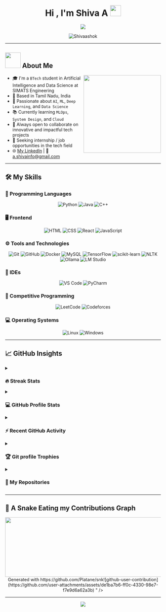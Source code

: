 <!-- README for https://github.com/Shivaashok -->

<h1 align="center">Hi , I'm Shiva A <img src="https://media.giphy.com/media/hvRJCLFzcasrR4ia7z/giphy.gif" width="35"></h1>
<p align="center">
  <a href="https://github.com/DenverCoder1/readme-typing-svg"><img src="https://readme-typing-svg.herokuapp.com?font=Time+New+Roman&color=%23C8BE25&size=25&center=true&vCenter=true&width=600&height=100&lines=AI+%2F+ML+Engineer;Software+Developer;BTech+AI+%26+Data+Science+Student;Passionate+about+Automation+and+Problem+Solving;Always+learning+new+things"></a>
</p>

<p align="center"> 
	<img src="https://komarev.com/ghpvc/?username=Shivaashok&label=Profile%20views&color=0047AB&style=plastic" alt="Shivaashok" /> 
</p>

---

## <picture><img src="https://github.com/7oSkaaa/7oSkaaa/blob/main/Images/about_me.gif?raw=true" width = 50px></picture> About Me

<picture> <img align="right" src="https://github.com/7oSkaaa/7oSkaaa/blob/main/Images/Right_Side.gif?raw=true" width = 250px></picture>

- 🎓 I'm a `BTech` student in Artificial Intelligence and Data Science at SIMATS Engineering
- 📍 Based in Tamil Nadu, India
- 🤖 Passionate about `AI`, `ML`, `Deep Learning`, and `Data Science`
- 📚 Currently learning `MLOps`, `System Design`, and `Cloud`
- 🧠 Always open to collaborate on innovative and impactful tech projects
- 💼 Seeking internship / job opportunities in the tech field
- 🌐 [My LinkedIn](https://www.linkedin.com/in/shiva-ai/) | 📧 a.shivainfo@gmail.com

---

## 🛠️ My Skills

### 🧠 Programming Languages
<p align="center">
  <img alt="Python" src="https://img.shields.io/badge/Python-%2314354C.svg?style=plastic&logo=python&logoColor=white" />
  <img alt="Java" src="https://img.shields.io/badge/Java-%23007396.svg?style=plastic&logo=java&logoColor=white" />
  <img alt="C++" src="https://img.shields.io/badge/C++-%2300599C.svg?style=plastic&logo=c%2B%2B&logoColor=white" />
</p>

### 🖥️ Frontend
<p align="center">
  <img alt="HTML" src="https://img.shields.io/badge/HTML5-%23E34F26.svg?style=plastic&logo=html5&logoColor=white" />
  <img alt="CSS" src="https://img.shields.io/badge/CSS-%231572B6.svg?style=plastic&logo=css3&logoColor=white" />
  <img alt="React" src="https://img.shields.io/badge/React-%2361DAFB.svg?style=plastic&logo=react&logoColor=black" />
  <img alt="JavaScript" src="https://img.shields.io/badge/JavaScript-%23F7DF1E.svg?style=plastic&logo=javascript&logoColor=black" />
</p>

### ⚙️ Tools and Technologies
<p align="center">
  <img alt="Git" src="https://img.shields.io/badge/Git-%23F05033.svg?style=plastic&logo=git&logoColor=white" />
  <img alt="GitHub" src="https://img.shields.io/badge/github-%23181717.svg?style=plastic&logo=github&logoColor=white" />
  <img alt="Docker" src="https://img.shields.io/badge/docker-%230db7ed.svg?&style=plastic&logo=docker&logoColor=white" />
  <img alt="MySQL" src="https://img.shields.io/badge/mysql-%234479A1.svg?&style=plastic&logo=mysql&logoColor=white" />
  <img alt="TensorFlow" src="https://img.shields.io/badge/TensorFlow-FE6F00.svg?style=plastic&logo=tensorflow&logoColor=white" />
  <img alt="scikit-learn" src="https://img.shields.io/badge/scikit--learn-%23F7931E.svg?style=plastic&logo=scikit-learn&logoColor=white" />
  <img alt="NLTK" src="https://img.shields.io/badge/NLTK-%233A8BBB.svg?style=plastic" />
  <img alt="Ollama" src="https://img.shields.io/badge/Ollama-000000.svg?style=plastic&logo=data:image/svg+xml;base64,..." />
  <img alt="LM Studio" src="https://img.shields.io/badge/LM%20Studio-%2332A852.svg?style=plastic" />
</p>

### 🧠 IDEs
<p align="center">
  <img alt="VS Code" src="https://img.shields.io/badge/Visual%20Studio%20Code-0078d7.svg?style=plastic&logo=visual-studio-code&logoColor=white" />
  <img alt="PyCharm" src="https://img.shields.io/badge/JetBrains-PyCharm-black?style=plastic&logo=jetbrains" />
</p>

### 🧮 Competitive Programming
<p align="center">
  <img alt="LeetCode" src="https://img.shields.io/badge/LeetCode-%23FFA116.svg?style=plastic&logo=leetcode&logoColor=black" />
  <img alt="Codeforces" src="https://img.shields.io/badge/codeforces-%231F8ACB.svg?style=plastic&logo=codeforces&logoColor=white" />
</p>

### 💻 Operating Systems
<p align="center">
  <img alt="Linux" src="https://img.shields.io/badge/Linux-FCC624?style=plastic&logo=linux&logoColor=black" />
  <img alt="Windows" src="https://img.shields.io/badge/Windows-0078D6?style=plastic&logo=windows&logoColor=white" />
</p>

---

## 📈 GitHub Insights

<details><summary><h3>🔥 Streak Stats</h3></summary>
<p align="center">
  <img src="https://github-readme-streak-stats.herokuapp.com/?user=Shivaashok&theme=tokyonight_duo" />
</p>
</details>

<details><summary><h3>💻 GitHub Profile Stats</h3></summary>
<p align="center">
  <img src="https://github-readme-stats.vercel.app/api?username=Shivaashok&show_icons=true&theme=tokyonight&count_private=true" height="200px" />
  <img src="https://github-readme-stats.vercel.app/api/top-langs/?username=Shivaashok&langs_count=10&layout=compact&theme=tokyonight" height="200px"/>
</p>
</details>

<details><summary><h3>⚡ Recent GitHub Activity</h3></summary>
<p align="center">
  <img src="https://github-readme-activity-graph.vercel.app/graph?username=Shivaashok&theme=react-dark" />
</p>
</details>

<details><summary><h3>🏆 Git profile Trophies</h3></summary>
<p align="center">
  <img src="https://github-profile-trophy.vercel.app/?username=Shivaashok&theme=tokyonight&column=4&margin-w=15&margin-h=15" />
</p>
</details>

<details><summary><h3>📂 My Repositories</h3></summary>
<p align="center">
  <a href="https://github.com/Shivaashok/DEV4">
    <img src="https://github-readme-stats.vercel.app/api/pin/?username=Shivaashok&repo=DEV4&theme=tokyonight" />
  </a>
  <a href="https://github.com/Shivaashok/flappy-bird-ai">
    <img src="https://github-readme-stats.vercel.app/api/pin/?username=Shivaashok&repo=flappy-bird-ai&theme=tokyonight" />
  </a>
  <a href="https://github.com/Shivaashok/Saveetha-ARMS-Extension">
    <img src="https://github-readme-stats.vercel.app/api/pin/?username=Shivaashok&repo=Saveetha-ARMS-Extension&theme=tokyonight" />
  </a>
</p>
</details>

---

## 🐍 A Snake Eating my Contributions Graph

<p align="center">
  <img src="<svg viewBox="-16 -32 880 192" width="880" height="192" xmlns="http://www.w3.org/2000/svg"><desc>Generated with https://github.com/Platane/snk</desc><style>:root{--cb:#1b1f230a;--cs:purple;--ce:#161b22;--c0:#161b22;--c1:#01311f;--c2:#034525;--c3:#0f6d31;--c4:#00c647}.c{shape-rendering:geometricPrecision;fill:var(--ce);stroke-width:1px;stroke:var(--cb);animation:none 27900ms linear infinite;width:12px;height:12px}@keyframes c0{0.35%{fill:var(--c1)}0.37%,100%{fill:var(--ce)}}.c.c0{fill:var(--c1);animation-name:c0}@keyframes c1{5.37%{fill:var(--c1)}5.39%,100%{fill:var(--ce)}}.c.c1{fill:var(--c1);animation-name:c1}@keyframes c2{1.07%{fill:var(--c1)}1.09%,100%{fill:var(--ce)}}.c.c2{fill:var(--c1);animation-name:c2}@keyframes c3{1.78%{fill:var(--c1)}1.8%,100%{fill:var(--ce)}}.c.c3{fill:var(--c1);animation-name:c3}@keyframes c4{6.08%{fill:var(--c1)}6.1%,100%{fill:var(--ce)}}.c.c4{fill:var(--c1);animation-name:c4}@keyframes c5{6.44%{fill:var(--c1)}6.46%,100%{fill:var(--ce)}}.c.c5{fill:var(--c1);animation-name:c5}@keyframes c6{61.28%{fill:var(--c4)}61.3%,100%{fill:var(--ce)}}.c.c6{fill:var(--c4);animation-name:c6}@keyframes c7{2.14%{fill:var(--c1)}2.16%,100%{fill:var(--ce)}}.c.c7{fill:var(--c1);animation-name:c7}@keyframes c8{3.57%{fill:var(--c1)}3.59%,100%{fill:var(--ce)}}.c.c8{fill:var(--c1);animation-name:c8}@keyframes c9{2.86%{fill:var(--c1)}2.88%,100%{fill:var(--ce)}}.c.c9{fill:var(--c1);animation-name:c9}@keyframes ca{59.85%{fill:var(--c3)}59.87%,100%{fill:var(--ce)}}.c.ca{fill:var(--c3);animation-name:ca}@keyframes cb{13.25%{fill:var(--c1)}13.27%,100%{fill:var(--ce)}}.c.cb{fill:var(--c1);animation-name:cb}@keyframes cc{12.18%{fill:var(--c1)}12.2%,100%{fill:var(--ce)}}.c.cc{fill:var(--c1);animation-name:cc}@keyframes cd{11.1%{fill:var(--c1)}11.12%,100%{fill:var(--ce)}}.c.cd{fill:var(--c1);animation-name:cd}@keyframes ce{15.4%{fill:var(--c1)}15.42%,100%{fill:var(--ce)}}.c.ce{fill:var(--c1);animation-name:ce}@keyframes cf{16.48%{fill:var(--c1)}16.5%,100%{fill:var(--ce)}}.c.cf{fill:var(--c1);animation-name:cf}@keyframes cg{21.14%{fill:var(--c1)}21.16%,100%{fill:var(--ce)}}.c.cg{fill:var(--c1);animation-name:cg}@keyframes ch{26.87%{fill:var(--c1)}26.89%,100%{fill:var(--ce)}}.c.ch{fill:var(--c1);animation-name:ch}@keyframes ci{26.51%{fill:var(--c1)}26.53%,100%{fill:var(--ce)}}.c.ci{fill:var(--c1);animation-name:ci}@keyframes cj{28.31%{fill:var(--c1)}28.33%,100%{fill:var(--ce)}}.c.cj{fill:var(--c1);animation-name:cj}@keyframes ck{27.95%{fill:var(--c1)}27.97%,100%{fill:var(--ce)}}.c.ck{fill:var(--c1);animation-name:ck}@keyframes cl{37.62%{fill:var(--c3)}37.64%,100%{fill:var(--ce)}}.c.cl{fill:var(--c3);animation-name:cl}@keyframes cm{36.19%{fill:var(--c2)}36.21%,100%{fill:var(--ce)}}.c.cm{fill:var(--c2);animation-name:cm}@keyframes cn{29.02%{fill:var(--c1)}29.04%,100%{fill:var(--ce)}}.c.cn{fill:var(--c1);animation-name:cn}@keyframes co{34.4%{fill:var(--c1)}34.42%,100%{fill:var(--ce)}}.c.co{fill:var(--c1);animation-name:co}@keyframes cp{30.46%{fill:var(--c1)}30.48%,100%{fill:var(--ce)}}.c.cp{fill:var(--c1);animation-name:cp}@keyframes cq{31.53%{fill:var(--c1)}31.55%,100%{fill:var(--ce)}}.c.cq{fill:var(--c1);animation-name:cq}@keyframes cr{31.89%{fill:var(--c1)}31.91%,100%{fill:var(--ce)}}.c.cr{fill:var(--c1);animation-name:cr}@keyframes cs{78.84%{fill:var(--c4)}78.86%,100%{fill:var(--ce)}}.c.cs{fill:var(--c4);animation-name:cs}@keyframes ct{32.96%{fill:var(--c1)}32.98%,100%{fill:var(--ce)}}.c.ct{fill:var(--c1);animation-name:ct}@keyframes cu{80.28%{fill:var(--c4)}80.3%,100%{fill:var(--ce)}}.c.cu{fill:var(--c4);animation-name:cu}@keyframes cv{42.64%{fill:var(--c3)}42.66%,100%{fill:var(--ce)}}.c.cv{fill:var(--c3);animation-name:cv}@keyframes cw{42.28%{fill:var(--c3)}42.3%,100%{fill:var(--ce)}}.c.cw{fill:var(--c3);animation-name:cw}.u{transform-origin:0 0;transform:scale(0,1);animation:none linear 27900ms infinite}@keyframes u0{0.35%{transform:scale(0.000,1)}0.37%,1.07%{transform:scale(0.040,1)}1.09%,1.78%{transform:scale(0.080,1)}1.8%,2.14%{transform:scale(0.120,1)}2.16%,2.86%{transform:scale(0.160,1)}2.88%,3.57%{transform:scale(0.200,1)}3.59%,5.37%{transform:scale(0.240,1)}5.39%,6.08%{transform:scale(0.280,1)}6.1%,6.44%{transform:scale(0.320,1)}6.46%,11.1%{transform:scale(0.360,1)}11.12%,12.18%{transform:scale(0.400,1)}12.2%,13.25%{transform:scale(0.440,1)}13.27%,15.4%{transform:scale(0.480,1)}15.42%,16.48%{transform:scale(0.520,1)}16.5%,21.14%{transform:scale(0.560,1)}21.16%,26.51%{transform:scale(0.600,1)}26.53%,26.87%{transform:scale(0.640,1)}26.89%,27.95%{transform:scale(0.680,1)}27.97%,28.31%{transform:scale(0.720,1)}28.33%,29.02%{transform:scale(0.760,1)}29.04%,30.46%{transform:scale(0.800,1)}30.48%,31.53%{transform:scale(0.840,1)}31.55%,31.89%{transform:scale(0.880,1)}31.91%,32.96%{transform:scale(0.920,1)}32.98%,34.4%{transform:scale(0.960,1)}34.42%,100%{transform:scale(1.000,1)}}.u.u0{fill:var(--c1);animation-name:u0;transform-origin:0.0px 0}@keyframes u1{36.19%{transform:scale(0.000,1)}36.21%,100%{transform:scale(1.000,1)}}.u.u1{fill:var(--c2);animation-name:u1;transform-origin:642.4px 0}@keyframes u2{37.62%{transform:scale(0.000,1)}37.64%,42.28%{transform:scale(0.250,1)}42.3%,42.64%{transform:scale(0.500,1)}42.66%,59.85%{transform:scale(0.750,1)}59.87%,100%{transform:scale(1.000,1)}}.u.u2{fill:var(--c3);animation-name:u2;transform-origin:668.1px 0}@keyframes u3{61.28%{transform:scale(0.000,1)}61.3%,78.84%{transform:scale(0.333,1)}78.86%,80.28%{transform:scale(0.667,1)}80.3%,100%{transform:scale(1.000,1)}}.u.u3{fill:var(--c4);animation-name:u3;transform-origin:770.9px 0}.s{shape-rendering:geometricPrecision;fill:var(--cs);animation:none linear 27900ms infinite}@keyframes s0{0%,99.64%{transform:translate(0px,-16px)}0.36%{transform:translate(0px,0px)}0.72%{transform:translate(16px,0px)}1.79%{transform:translate(16px,48px)}2.87%{transform:translate(64px,48px)}3.23%{transform:translate(64px,32px)}3.58%{transform:translate(48px,32px)}3.94%{transform:translate(48px,48px)}5.02%{transform:translate(0px,48px)}5.38%{transform:translate(0px,64px)}5.73%{transform:translate(16px,64px)}6.45%{transform:translate(16px,96px)}10.39%{transform:translate(192px,96px)}12.19%{transform:translate(192px,16px)}12.9%{transform:translate(160px,16px)}13.26%{transform:translate(160px,32px)}16.13%{transform:translate(288px,32px)}16.49%{transform:translate(288px,16px)}19.71%{transform:translate(432px,16px)}21.15%{transform:translate(432px,80px)}26.52%{transform:translate(672px,80px)}26.88%{transform:translate(672px,64px)}27.24%{transform:translate(688px,64px)}28.32%{transform:translate(688px,16px)}30.11%{transform:translate(768px,16px)}31.9%{transform:translate(768px,96px)}32.62%{transform:translate(800px,96px)}32.97%{transform:translate(800px,80px)}34.41%{transform:translate(736px,80px)}35.48%{transform:translate(736px,32px)}36.56%{transform:translate(688px,32px)}37.63%{transform:translate(688px,80px)}40.86%{transform:translate(832px,80px)}42.65%{transform:translate(832px,0px)}43.37%{transform:translate(800px,0px)}43.73%{transform:translate(800px,16px)}59.5%,96.77%{transform:translate(96px,16px)}59.86%,96.42%{transform:translate(96px,32px)}61.29%{transform:translate(32px,32px)}61.65%{transform:translate(32px,16px)}78.49%{transform:translate(784px,16px)}78.85%{transform:translate(784px,0px)}79.57%{transform:translate(816px,0px)}80.29%{transform:translate(816px,32px)}97.49%{transform:translate(64px,16px)}98.21%{transform:translate(64px,-16px)}}.s.s0{transform:translate(0px,-16px);animation-name:s0}@keyframes s1{0%,99.64%{transform:translate(16px,-16px)}0.36%{transform:translate(0px,-16px)}0.72%{transform:translate(0px,0px)}1.08%{transform:translate(16px,0px)}2.15%{transform:translate(16px,48px)}3.23%{transform:translate(64px,48px)}3.58%{transform:translate(64px,32px)}3.94%{transform:translate(48px,32px)}4.3%{transform:translate(48px,48px)}5.38%{transform:translate(0px,48px)}5.73%{transform:translate(0px,64px)}6.09%{transform:translate(16px,64px)}6.81%{transform:translate(16px,96px)}10.75%{transform:translate(192px,96px)}12.54%{transform:translate(192px,16px)}13.26%{transform:translate(160px,16px)}13.62%{transform:translate(160px,32px)}16.49%{transform:translate(288px,32px)}16.85%{transform:translate(288px,16px)}20.07%{transform:translate(432px,16px)}21.51%{transform:translate(432px,80px)}26.88%{transform:translate(672px,80px)}27.24%{transform:translate(672px,64px)}27.6%{transform:translate(688px,64px)}28.67%{transform:translate(688px,16px)}30.47%{transform:translate(768px,16px)}32.26%{transform:translate(768px,96px)}32.97%{transform:translate(800px,96px)}33.33%{transform:translate(800px,80px)}34.77%{transform:translate(736px,80px)}35.84%{transform:translate(736px,32px)}36.92%{transform:translate(688px,32px)}37.99%{transform:translate(688px,80px)}41.22%{transform:translate(832px,80px)}43.01%{transform:translate(832px,0px)}43.73%{transform:translate(800px,0px)}44.09%{transform:translate(800px,16px)}59.86%,97.13%{transform:translate(96px,16px)}60.22%,96.77%{transform:translate(96px,32px)}61.65%{transform:translate(32px,32px)}62.01%{transform:translate(32px,16px)}78.85%{transform:translate(784px,16px)}79.21%{transform:translate(784px,0px)}79.93%{transform:translate(816px,0px)}80.65%{transform:translate(816px,32px)}97.85%{transform:translate(64px,16px)}98.57%{transform:translate(64px,-16px)}}.s.s1{transform:translate(16px,-16px);animation-name:s1}@keyframes s2{0%,99.64%{transform:translate(32px,-16px)}0.72%{transform:translate(0px,-16px)}1.08%{transform:translate(0px,0px)}1.43%{transform:translate(16px,0px)}2.51%{transform:translate(16px,48px)}3.58%{transform:translate(64px,48px)}3.94%{transform:translate(64px,32px)}4.3%{transform:translate(48px,32px)}4.66%{transform:translate(48px,48px)}5.73%{transform:translate(0px,48px)}6.09%{transform:translate(0px,64px)}6.45%{transform:translate(16px,64px)}7.17%{transform:translate(16px,96px)}11.11%{transform:translate(192px,96px)}12.9%{transform:translate(192px,16px)}13.62%{transform:translate(160px,16px)}13.98%{transform:translate(160px,32px)}16.85%{transform:translate(288px,32px)}17.2%{transform:translate(288px,16px)}20.43%{transform:translate(432px,16px)}21.86%{transform:translate(432px,80px)}27.24%{transform:translate(672px,80px)}27.6%{transform:translate(672px,64px)}27.96%{transform:translate(688px,64px)}29.03%{transform:translate(688px,16px)}30.82%{transform:translate(768px,16px)}32.62%{transform:translate(768px,96px)}33.33%{transform:translate(800px,96px)}33.69%{transform:translate(800px,80px)}35.13%{transform:translate(736px,80px)}36.2%{transform:translate(736px,32px)}37.28%{transform:translate(688px,32px)}38.35%{transform:translate(688px,80px)}41.58%{transform:translate(832px,80px)}43.37%{transform:translate(832px,0px)}44.09%{transform:translate(800px,0px)}44.44%{transform:translate(800px,16px)}60.22%,97.49%{transform:translate(96px,16px)}60.57%,97.13%{transform:translate(96px,32px)}62.01%{transform:translate(32px,32px)}62.37%{transform:translate(32px,16px)}79.21%{transform:translate(784px,16px)}79.57%{transform:translate(784px,0px)}80.29%{transform:translate(816px,0px)}81%{transform:translate(816px,32px)}98.21%{transform:translate(64px,16px)}98.92%{transform:translate(64px,-16px)}}.s.s2{transform:translate(32px,-16px);animation-name:s2}@keyframes s3{0%,99.64%{transform:translate(48px,-16px)}1.08%{transform:translate(0px,-16px)}1.43%{transform:translate(0px,0px)}1.79%{transform:translate(16px,0px)}2.87%{transform:translate(16px,48px)}3.94%{transform:translate(64px,48px)}4.3%{transform:translate(64px,32px)}4.66%{transform:translate(48px,32px)}5.02%{transform:translate(48px,48px)}6.09%{transform:translate(0px,48px)}6.45%{transform:translate(0px,64px)}6.81%{transform:translate(16px,64px)}7.53%{transform:translate(16px,96px)}11.47%{transform:translate(192px,96px)}13.26%{transform:translate(192px,16px)}13.98%{transform:translate(160px,16px)}14.34%{transform:translate(160px,32px)}17.2%{transform:translate(288px,32px)}17.56%{transform:translate(288px,16px)}20.79%{transform:translate(432px,16px)}22.22%{transform:translate(432px,80px)}27.6%{transform:translate(672px,80px)}27.96%{transform:translate(672px,64px)}28.32%{transform:translate(688px,64px)}29.39%{transform:translate(688px,16px)}31.18%{transform:translate(768px,16px)}32.97%{transform:translate(768px,96px)}33.69%{transform:translate(800px,96px)}34.05%{transform:translate(800px,80px)}35.48%{transform:translate(736px,80px)}36.56%{transform:translate(736px,32px)}37.63%{transform:translate(688px,32px)}38.71%{transform:translate(688px,80px)}41.94%{transform:translate(832px,80px)}43.73%{transform:translate(832px,0px)}44.44%{transform:translate(800px,0px)}44.8%{transform:translate(800px,16px)}60.57%,97.85%{transform:translate(96px,16px)}60.93%,97.49%{transform:translate(96px,32px)}62.37%{transform:translate(32px,32px)}62.72%{transform:translate(32px,16px)}79.57%{transform:translate(784px,16px)}79.93%{transform:translate(784px,0px)}80.65%{transform:translate(816px,0px)}81.36%{transform:translate(816px,32px)}98.57%{transform:translate(64px,16px)}99.28%{transform:translate(64px,-16px)}}.s.s3{transform:translate(48px,-16px);animation-name:s3}</style><rect class="c c0" x="2" y="2" rx="2" ry="2"/><rect class="c" x="2" y="18" rx="2" ry="2"/><rect class="c" x="2" y="34" rx="2" ry="2"/><rect class="c" x="2" y="50" rx="2" ry="2"/><rect class="c c1" x="2" y="66" rx="2" ry="2"/><rect class="c" x="2" y="82" rx="2" ry="2"/><rect class="c" x="2" y="98" rx="2" ry="2"/><rect class="c" x="18" y="2" rx="2" ry="2"/><rect class="c c2" x="18" y="18" rx="2" ry="2"/><rect class="c" x="18" y="34" rx="2" ry="2"/><rect class="c c3" x="18" y="50" rx="2" ry="2"/><rect class="c" x="18" y="66" rx="2" ry="2"/><rect class="c c4" x="18" y="82" rx="2" ry="2"/><rect class="c c5" x="18" y="98" rx="2" ry="2"/><rect class="c" x="34" y="2" rx="2" ry="2"/><rect class="c" x="34" y="18" rx="2" ry="2"/><rect class="c c6" x="34" y="34" rx="2" ry="2"/><rect class="c c7" x="34" y="50" rx="2" ry="2"/><rect class="c" x="34" y="66" rx="2" ry="2"/><rect class="c" x="34" y="82" rx="2" ry="2"/><rect class="c" x="34" y="98" rx="2" ry="2"/><rect class="c" x="50" y="2" rx="2" ry="2"/><rect class="c" x="50" y="18" rx="2" ry="2"/><rect class="c c8" x="50" y="34" rx="2" ry="2"/><rect class="c" x="50" y="50" rx="2" ry="2"/><rect class="c" x="50" y="66" rx="2" ry="2"/><rect class="c" x="50" y="82" rx="2" ry="2"/><rect class="c" x="50" y="98" rx="2" ry="2"/><rect class="c" x="66" y="2" rx="2" ry="2"/><rect class="c" x="66" y="18" rx="2" ry="2"/><rect class="c" x="66" y="34" rx="2" ry="2"/><rect class="c c9" x="66" y="50" rx="2" ry="2"/><rect class="c" x="66" y="66" rx="2" ry="2"/><rect class="c" x="66" y="82" rx="2" ry="2"/><rect class="c" x="66" y="98" rx="2" ry="2"/><rect class="c" x="82" y="2" rx="2" ry="2"/><rect class="c" x="82" y="18" rx="2" ry="2"/><rect class="c" x="82" y="34" rx="2" ry="2"/><rect class="c" x="82" y="50" rx="2" ry="2"/><rect class="c" x="82" y="66" rx="2" ry="2"/><rect class="c" x="82" y="82" rx="2" ry="2"/><rect class="c" x="82" y="98" rx="2" ry="2"/><rect class="c" x="98" y="2" rx="2" ry="2"/><rect class="c" x="98" y="18" rx="2" ry="2"/><rect class="c ca" x="98" y="34" rx="2" ry="2"/><rect class="c" x="98" y="50" rx="2" ry="2"/><rect class="c" x="98" y="66" rx="2" ry="2"/><rect class="c" x="98" y="82" rx="2" ry="2"/><rect class="c" x="98" y="98" rx="2" ry="2"/><rect class="c" x="114" y="2" rx="2" ry="2"/><rect class="c" x="114" y="18" rx="2" ry="2"/><rect class="c" x="114" y="34" rx="2" ry="2"/><rect class="c" x="114" y="50" rx="2" ry="2"/><rect class="c" x="114" y="66" rx="2" ry="2"/><rect class="c" x="114" y="82" rx="2" ry="2"/><rect class="c" x="114" y="98" rx="2" ry="2"/><rect class="c" x="130" y="2" rx="2" ry="2"/><rect class="c" x="130" y="18" rx="2" ry="2"/><rect class="c" x="130" y="34" rx="2" ry="2"/><rect class="c" x="130" y="50" rx="2" ry="2"/><rect class="c" x="130" y="66" rx="2" ry="2"/><rect class="c" x="130" y="82" rx="2" ry="2"/><rect class="c" x="130" y="98" rx="2" ry="2"/><rect class="c" x="146" y="2" rx="2" ry="2"/><rect class="c" x="146" y="18" rx="2" ry="2"/><rect class="c" x="146" y="34" rx="2" ry="2"/><rect class="c" x="146" y="50" rx="2" ry="2"/><rect class="c" x="146" y="66" rx="2" ry="2"/><rect class="c" x="146" y="82" rx="2" ry="2"/><rect class="c" x="146" y="98" rx="2" ry="2"/><rect class="c" x="162" y="2" rx="2" ry="2"/><rect class="c" x="162" y="18" rx="2" ry="2"/><rect class="c cb" x="162" y="34" rx="2" ry="2"/><rect class="c" x="162" y="50" rx="2" ry="2"/><rect class="c" x="162" y="66" rx="2" ry="2"/><rect class="c" x="162" y="82" rx="2" ry="2"/><rect class="c" x="162" y="98" rx="2" ry="2"/><rect class="c" x="178" y="2" rx="2" ry="2"/><rect class="c" x="178" y="18" rx="2" ry="2"/><rect class="c" x="178" y="34" rx="2" ry="2"/><rect class="c" x="178" y="50" rx="2" ry="2"/><rect class="c" x="178" y="66" rx="2" ry="2"/><rect class="c" x="178" y="82" rx="2" ry="2"/><rect class="c" x="178" y="98" rx="2" ry="2"/><rect class="c" x="194" y="2" rx="2" ry="2"/><rect class="c cc" x="194" y="18" rx="2" ry="2"/><rect class="c" x="194" y="34" rx="2" ry="2"/><rect class="c" x="194" y="50" rx="2" ry="2"/><rect class="c cd" x="194" y="66" rx="2" ry="2"/><rect class="c" x="194" y="82" rx="2" ry="2"/><rect class="c" x="194" y="98" rx="2" ry="2"/><rect class="c" x="210" y="2" rx="2" ry="2"/><rect class="c" x="210" y="18" rx="2" ry="2"/><rect class="c" x="210" y="34" rx="2" ry="2"/><rect class="c" x="210" y="50" rx="2" ry="2"/><rect class="c" x="210" y="66" rx="2" ry="2"/><rect class="c" x="210" y="82" rx="2" ry="2"/><rect class="c" x="210" y="98" rx="2" ry="2"/><rect class="c" x="226" y="2" rx="2" ry="2"/><rect class="c" x="226" y="18" rx="2" ry="2"/><rect class="c" x="226" y="34" rx="2" ry="2"/><rect class="c" x="226" y="50" rx="2" ry="2"/><rect class="c" x="226" y="66" rx="2" ry="2"/><rect class="c" x="226" y="82" rx="2" ry="2"/><rect class="c" x="226" y="98" rx="2" ry="2"/><rect class="c" x="242" y="2" rx="2" ry="2"/><rect class="c" x="242" y="18" rx="2" ry="2"/><rect class="c" x="242" y="34" rx="2" ry="2"/><rect class="c" x="242" y="50" rx="2" ry="2"/><rect class="c" x="242" y="66" rx="2" ry="2"/><rect class="c" x="242" y="82" rx="2" ry="2"/><rect class="c" x="242" y="98" rx="2" ry="2"/><rect class="c" x="258" y="2" rx="2" ry="2"/><rect class="c" x="258" y="18" rx="2" ry="2"/><rect class="c ce" x="258" y="34" rx="2" ry="2"/><rect class="c" x="258" y="50" rx="2" ry="2"/><rect class="c" x="258" y="66" rx="2" ry="2"/><rect class="c" x="258" y="82" rx="2" ry="2"/><rect class="c" x="258" y="98" rx="2" ry="2"/><rect class="c" x="274" y="2" rx="2" ry="2"/><rect class="c" x="274" y="18" rx="2" ry="2"/><rect class="c" x="274" y="34" rx="2" ry="2"/><rect class="c" x="274" y="50" rx="2" ry="2"/><rect class="c" x="274" y="66" rx="2" ry="2"/><rect class="c" x="274" y="82" rx="2" ry="2"/><rect class="c" x="274" y="98" rx="2" ry="2"/><rect class="c" x="290" y="2" rx="2" ry="2"/><rect class="c cf" x="290" y="18" rx="2" ry="2"/><rect class="c" x="290" y="34" rx="2" ry="2"/><rect class="c" x="290" y="50" rx="2" ry="2"/><rect class="c" x="290" y="66" rx="2" ry="2"/><rect class="c" x="290" y="82" rx="2" ry="2"/><rect class="c" x="290" y="98" rx="2" ry="2"/><rect class="c" x="306" y="2" rx="2" ry="2"/><rect class="c" x="306" y="18" rx="2" ry="2"/><rect class="c" x="306" y="34" rx="2" ry="2"/><rect class="c" x="306" y="50" rx="2" ry="2"/><rect class="c" x="306" y="66" rx="2" ry="2"/><rect class="c" x="306" y="82" rx="2" ry="2"/><rect class="c" x="306" y="98" rx="2" ry="2"/><rect class="c" x="322" y="2" rx="2" ry="2"/><rect class="c" x="322" y="18" rx="2" ry="2"/><rect class="c" x="322" y="34" rx="2" ry="2"/><rect class="c" x="322" y="50" rx="2" ry="2"/><rect class="c" x="322" y="66" rx="2" ry="2"/><rect class="c" x="322" y="82" rx="2" ry="2"/><rect class="c" x="322" y="98" rx="2" ry="2"/><rect class="c" x="338" y="2" rx="2" ry="2"/><rect class="c" x="338" y="18" rx="2" ry="2"/><rect class="c" x="338" y="34" rx="2" ry="2"/><rect class="c" x="338" y="50" rx="2" ry="2"/><rect class="c" x="338" y="66" rx="2" ry="2"/><rect class="c" x="338" y="82" rx="2" ry="2"/><rect class="c" x="338" y="98" rx="2" ry="2"/><rect class="c" x="354" y="2" rx="2" ry="2"/><rect class="c" x="354" y="18" rx="2" ry="2"/><rect class="c" x="354" y="34" rx="2" ry="2"/><rect class="c" x="354" y="50" rx="2" ry="2"/><rect class="c" x="354" y="66" rx="2" ry="2"/><rect class="c" x="354" y="82" rx="2" ry="2"/><rect class="c" x="354" y="98" rx="2" ry="2"/><rect class="c" x="370" y="2" rx="2" ry="2"/><rect class="c" x="370" y="18" rx="2" ry="2"/><rect class="c" x="370" y="34" rx="2" ry="2"/><rect class="c" x="370" y="50" rx="2" ry="2"/><rect class="c" x="370" y="66" rx="2" ry="2"/><rect class="c" x="370" y="82" rx="2" ry="2"/><rect class="c" x="370" y="98" rx="2" ry="2"/><rect class="c" x="386" y="2" rx="2" ry="2"/><rect class="c" x="386" y="18" rx="2" ry="2"/><rect class="c" x="386" y="34" rx="2" ry="2"/><rect class="c" x="386" y="50" rx="2" ry="2"/><rect class="c" x="386" y="66" rx="2" ry="2"/><rect class="c" x="386" y="82" rx="2" ry="2"/><rect class="c" x="386" y="98" rx="2" ry="2"/><rect class="c" x="402" y="2" rx="2" ry="2"/><rect class="c" x="402" y="18" rx="2" ry="2"/><rect class="c" x="402" y="34" rx="2" ry="2"/><rect class="c" x="402" y="50" rx="2" ry="2"/><rect class="c" x="402" y="66" rx="2" ry="2"/><rect class="c" x="402" y="82" rx="2" ry="2"/><rect class="c" x="402" y="98" rx="2" ry="2"/><rect class="c" x="418" y="2" rx="2" ry="2"/><rect class="c" x="418" y="18" rx="2" ry="2"/><rect class="c" x="418" y="34" rx="2" ry="2"/><rect class="c" x="418" y="50" rx="2" ry="2"/><rect class="c" x="418" y="66" rx="2" ry="2"/><rect class="c" x="418" y="82" rx="2" ry="2"/><rect class="c" x="418" y="98" rx="2" ry="2"/><rect class="c" x="434" y="2" rx="2" ry="2"/><rect class="c" x="434" y="18" rx="2" ry="2"/><rect class="c" x="434" y="34" rx="2" ry="2"/><rect class="c" x="434" y="50" rx="2" ry="2"/><rect class="c" x="434" y="66" rx="2" ry="2"/><rect class="c cg" x="434" y="82" rx="2" ry="2"/><rect class="c" x="434" y="98" rx="2" ry="2"/><rect class="c" x="450" y="2" rx="2" ry="2"/><rect class="c" x="450" y="18" rx="2" ry="2"/><rect class="c" x="450" y="34" rx="2" ry="2"/><rect class="c" x="450" y="50" rx="2" ry="2"/><rect class="c" x="450" y="66" rx="2" ry="2"/><rect class="c" x="450" y="82" rx="2" ry="2"/><rect class="c" x="450" y="98" rx="2" ry="2"/><rect class="c" x="466" y="2" rx="2" ry="2"/><rect class="c" x="466" y="18" rx="2" ry="2"/><rect class="c" x="466" y="34" rx="2" ry="2"/><rect class="c" x="466" y="50" rx="2" ry="2"/><rect class="c" x="466" y="66" rx="2" ry="2"/><rect class="c" x="466" y="82" rx="2" ry="2"/><rect class="c" x="466" y="98" rx="2" ry="2"/><rect class="c" x="482" y="2" rx="2" ry="2"/><rect class="c" x="482" y="18" rx="2" ry="2"/><rect class="c" x="482" y="34" rx="2" ry="2"/><rect class="c" x="482" y="50" rx="2" ry="2"/><rect class="c" x="482" y="66" rx="2" ry="2"/><rect class="c" x="482" y="82" rx="2" ry="2"/><rect class="c" x="482" y="98" rx="2" ry="2"/><rect class="c" x="498" y="2" rx="2" ry="2"/><rect class="c" x="498" y="18" rx="2" ry="2"/><rect class="c" x="498" y="34" rx="2" ry="2"/><rect class="c" x="498" y="50" rx="2" ry="2"/><rect class="c" x="498" y="66" rx="2" ry="2"/><rect class="c" x="498" y="82" rx="2" ry="2"/><rect class="c" x="498" y="98" rx="2" ry="2"/><rect class="c" x="514" y="2" rx="2" ry="2"/><rect class="c" x="514" y="18" rx="2" ry="2"/><rect class="c" x="514" y="34" rx="2" ry="2"/><rect class="c" x="514" y="50" rx="2" ry="2"/><rect class="c" x="514" y="66" rx="2" ry="2"/><rect class="c" x="514" y="82" rx="2" ry="2"/><rect class="c" x="514" y="98" rx="2" ry="2"/><rect class="c" x="530" y="2" rx="2" ry="2"/><rect class="c" x="530" y="18" rx="2" ry="2"/><rect class="c" x="530" y="34" rx="2" ry="2"/><rect class="c" x="530" y="50" rx="2" ry="2"/><rect class="c" x="530" y="66" rx="2" ry="2"/><rect class="c" x="530" y="82" rx="2" ry="2"/><rect class="c" x="530" y="98" rx="2" ry="2"/><rect class="c" x="546" y="2" rx="2" ry="2"/><rect class="c" x="546" y="18" rx="2" ry="2"/><rect class="c" x="546" y="34" rx="2" ry="2"/><rect class="c" x="546" y="50" rx="2" ry="2"/><rect class="c" x="546" y="66" rx="2" ry="2"/><rect class="c" x="546" y="82" rx="2" ry="2"/><rect class="c" x="546" y="98" rx="2" ry="2"/><rect class="c" x="562" y="2" rx="2" ry="2"/><rect class="c" x="562" y="18" rx="2" ry="2"/><rect class="c" x="562" y="34" rx="2" ry="2"/><rect class="c" x="562" y="50" rx="2" ry="2"/><rect class="c" x="562" y="66" rx="2" ry="2"/><rect class="c" x="562" y="82" rx="2" ry="2"/><rect class="c" x="562" y="98" rx="2" ry="2"/><rect class="c" x="578" y="2" rx="2" ry="2"/><rect class="c" x="578" y="18" rx="2" ry="2"/><rect class="c" x="578" y="34" rx="2" ry="2"/><rect class="c" x="578" y="50" rx="2" ry="2"/><rect class="c" x="578" y="66" rx="2" ry="2"/><rect class="c" x="578" y="82" rx="2" ry="2"/><rect class="c" x="578" y="98" rx="2" ry="2"/><rect class="c" x="594" y="2" rx="2" ry="2"/><rect class="c" x="594" y="18" rx="2" ry="2"/><rect class="c" x="594" y="34" rx="2" ry="2"/><rect class="c" x="594" y="50" rx="2" ry="2"/><rect class="c" x="594" y="66" rx="2" ry="2"/><rect class="c" x="594" y="82" rx="2" ry="2"/><rect class="c" x="594" y="98" rx="2" ry="2"/><rect class="c" x="610" y="2" rx="2" ry="2"/><rect class="c" x="610" y="18" rx="2" ry="2"/><rect class="c" x="610" y="34" rx="2" ry="2"/><rect class="c" x="610" y="50" rx="2" ry="2"/><rect class="c" x="610" y="66" rx="2" ry="2"/><rect class="c" x="610" y="82" rx="2" ry="2"/><rect class="c" x="610" y="98" rx="2" ry="2"/><rect class="c" x="626" y="2" rx="2" ry="2"/><rect class="c" x="626" y="18" rx="2" ry="2"/><rect class="c" x="626" y="34" rx="2" ry="2"/><rect class="c" x="626" y="50" rx="2" ry="2"/><rect class="c" x="626" y="66" rx="2" ry="2"/><rect class="c" x="626" y="82" rx="2" ry="2"/><rect class="c" x="626" y="98" rx="2" ry="2"/><rect class="c" x="642" y="2" rx="2" ry="2"/><rect class="c" x="642" y="18" rx="2" ry="2"/><rect class="c" x="642" y="34" rx="2" ry="2"/><rect class="c" x="642" y="50" rx="2" ry="2"/><rect class="c" x="642" y="66" rx="2" ry="2"/><rect class="c" x="642" y="82" rx="2" ry="2"/><rect class="c" x="642" y="98" rx="2" ry="2"/><rect class="c" x="658" y="2" rx="2" ry="2"/><rect class="c" x="658" y="18" rx="2" ry="2"/><rect class="c" x="658" y="34" rx="2" ry="2"/><rect class="c" x="658" y="50" rx="2" ry="2"/><rect class="c" x="658" y="66" rx="2" ry="2"/><rect class="c" x="658" y="82" rx="2" ry="2"/><rect class="c" x="658" y="98" rx="2" ry="2"/><rect class="c" x="674" y="2" rx="2" ry="2"/><rect class="c" x="674" y="18" rx="2" ry="2"/><rect class="c" x="674" y="34" rx="2" ry="2"/><rect class="c" x="674" y="50" rx="2" ry="2"/><rect class="c ch" x="674" y="66" rx="2" ry="2"/><rect class="c ci" x="674" y="82" rx="2" ry="2"/><rect class="c" x="674" y="98" rx="2" ry="2"/><rect class="c" x="690" y="2" rx="2" ry="2"/><rect class="c cj" x="690" y="18" rx="2" ry="2"/><rect class="c ck" x="690" y="34" rx="2" ry="2"/><rect class="c" x="690" y="50" rx="2" ry="2"/><rect class="c" x="690" y="66" rx="2" ry="2"/><rect class="c cl" x="690" y="82" rx="2" ry="2"/><rect class="c" x="690" y="98" rx="2" ry="2"/><rect class="c" x="706" y="2" rx="2" ry="2"/><rect class="c" x="706" y="18" rx="2" ry="2"/><rect class="c cm" x="706" y="34" rx="2" ry="2"/><rect class="c" x="706" y="50" rx="2" ry="2"/><rect class="c" x="706" y="66" rx="2" ry="2"/><rect class="c" x="706" y="82" rx="2" ry="2"/><rect class="c" x="706" y="98" rx="2" ry="2"/><rect class="c" x="722" y="2" rx="2" ry="2"/><rect class="c cn" x="722" y="18" rx="2" ry="2"/><rect class="c" x="722" y="34" rx="2" ry="2"/><rect class="c" x="722" y="50" rx="2" ry="2"/><rect class="c" x="722" y="66" rx="2" ry="2"/><rect class="c" x="722" y="82" rx="2" ry="2"/><rect class="c" x="722" y="98" rx="2" ry="2"/><rect class="c" x="738" y="2" rx="2" ry="2"/><rect class="c" x="738" y="18" rx="2" ry="2"/><rect class="c" x="738" y="34" rx="2" ry="2"/><rect class="c" x="738" y="50" rx="2" ry="2"/><rect class="c" x="738" y="66" rx="2" ry="2"/><rect class="c co" x="738" y="82" rx="2" ry="2"/><rect class="c" x="738" y="98" rx="2" ry="2"/><rect class="c" x="754" y="2" rx="2" ry="2"/><rect class="c" x="754" y="18" rx="2" ry="2"/><rect class="c" x="754" y="34" rx="2" ry="2"/><rect class="c" x="754" y="50" rx="2" ry="2"/><rect class="c" x="754" y="66" rx="2" ry="2"/><rect class="c" x="754" y="82" rx="2" ry="2"/><rect class="c" x="754" y="98" rx="2" ry="2"/><rect class="c" x="770" y="2" rx="2" ry="2"/><rect class="c" x="770" y="18" rx="2" ry="2"/><rect class="c cp" x="770" y="34" rx="2" ry="2"/><rect class="c" x="770" y="50" rx="2" ry="2"/><rect class="c" x="770" y="66" rx="2" ry="2"/><rect class="c cq" x="770" y="82" rx="2" ry="2"/><rect class="c cr" x="770" y="98" rx="2" ry="2"/><rect class="c cs" x="786" y="2" rx="2" ry="2"/><rect class="c" x="786" y="18" rx="2" ry="2"/><rect class="c" x="786" y="34" rx="2" ry="2"/><rect class="c" x="786" y="50" rx="2" ry="2"/><rect class="c" x="786" y="66" rx="2" ry="2"/><rect class="c" x="786" y="82" rx="2" ry="2"/><rect class="c" x="786" y="98" rx="2" ry="2"/><rect class="c" x="802" y="2" rx="2" ry="2"/><rect class="c" x="802" y="18" rx="2" ry="2"/><rect class="c" x="802" y="34" rx="2" ry="2"/><rect class="c" x="802" y="50" rx="2" ry="2"/><rect class="c" x="802" y="66" rx="2" ry="2"/><rect class="c ct" x="802" y="82" rx="2" ry="2"/><rect class="c" x="802" y="98" rx="2" ry="2"/><rect class="c" x="818" y="2" rx="2" ry="2"/><rect class="c" x="818" y="18" rx="2" ry="2"/><rect class="c cu" x="818" y="34" rx="2" ry="2"/><rect class="c" x="818" y="50" rx="2" ry="2"/><rect class="c" x="818" y="66" rx="2" ry="2"/><rect class="c" x="818" y="82" rx="2" ry="2"/><rect class="c" x="818" y="98" rx="2" ry="2"/><rect class="c cv" x="834" y="2" rx="2" ry="2"/><rect class="c cw" x="834" y="18" rx="2" ry="2"/><rect class="u u0" height="12" width="643.0" x="0.0" y="144"/><rect class="u u1" height="12" width="26.3" x="642.4" y="144"/><rect class="u u2" height="12" width="103.4" x="668.1" y="144"/><rect class="u u3" height="12" width="77.7" x="770.9" y="144"/><rect class="s s0" x="0.8" y="0.8" width="14.4" height="14.4" rx="4.5" ry="4.5"/><rect class="s s1" x="1.8" y="1.8" width="12.3" height="12.3" rx="4.1" ry="4.1"/><rect class="s s2" x="2.6" y="2.6" width="10.8" height="10.8" rx="3.6" ry="3.6"/><rect class="s s3" x="3.0" y="3.0" width="9.9" height="9.9" rx="3.3" ry="3.3"/></svg>![github-user-contribution](https://github.com/user-attachments/assets/de1ba7b6-ff0c-4330-98e7-f7e9d6a62a3b)
" />
</p>

---

<p align="center">
  <img src="https://quotes-github-readme.vercel.app/api?type=horizontal&theme=tokyonight&animation=grow_out_in&quoteCategory=programming">
</p>
